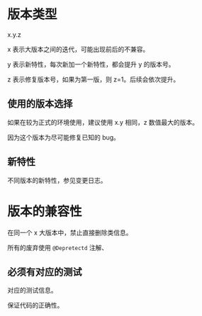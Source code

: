 # 版本类型

x.y.z

x 表示大版本之间的迭代，可能出现前后的不兼容。

y 表示新特性，每次新加一个新特性，都会提升 y 的版本号。

z 表示修复版本号，如果为第一版，则 z=1。后续会依次提升。

## 使用的版本选择

如果在较为正式的环境使用，建议使用 x.y 相同，z 数值最大的版本。

因为这个版本为尽可能修复已知的 bug。

## 新特性

不同版本的新特性，参见变更日志。

# 版本的兼容性

在同一个 x 大版本中，禁止直接删除类信息。

所有的废弃使用 `@Depretectd` 注解、

## 必须有对应的测试

对应的测试信息。

保证代码的正确性。